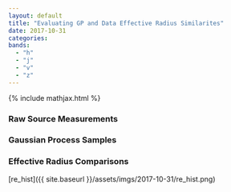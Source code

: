 ```yaml
---
layout: default
title: "Evaluating GP and Data Effective Radius Similarites"
date: 2017-10-31
categories:
bands:
  - "h"
  - "j"
  - "v"
  - "z"
---
```


{% include mathjax.html  %}

### Raw Source Measurements



### Gaussian Process Samples

### Effective Radius Comparisons

[re_hist]({{ site.baseurl }}/assets/imgs/2017-10-31/re_hist.png)



